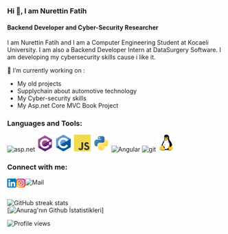 [//]:[![MasterHead](https://avatars.githubusercontent.com/u/43918312?s=400&u=fa5b2a6b55e77cea7e4f7235bbfedb54eae55490&v=4)](https://github.com/nfatihakkin)
### Hi 👋, I am Nurettin Fatih
#### Backend Developer and Cyber-Security Researcher
I am Nurettin Fatih and I am a Computer Engineering Student at Kocaeli University. I am also a Backend Developer Intern at DataSurgery Software. I am developing my cybersecurity skills cause i like it.

🔭 I’m currently working on :
- My old projects
- Supplychain about automotive technology
- My Cyber-security skills
- My Asp.net Core MVC Book Project 

<h3 align="left">Languages and Tools:</h3>
<p align="left">
<img src="http://www.semihduran.com/wp-content/uploads/2014/12/asp_net.png"  alt="asp.net" width="38">
<img src="https://raw.githubusercontent.com/devicons/devicon/master/icons/csharp/csharp-original.svg"  alt="C#" width="38">
<img src="https://raw.githubusercontent.com/devicons/devicon/master/icons/c/c-original.svg"  alt="C" width="40" height="40"/>
<img src="https://raw.githubusercontent.com/devicons/devicon/master/icons/javascript/javascript-original.svg"  alt="JavaScript" width="40" height="40"/>
<img src="https://raw.githubusercontent.com/devicons/devicon/master/icons/python/python-original.svg" alt="Python"  width="40" height="40"/>
<img src="https://angular.io/assets/images/logos/angular/angular.svg" alt="Angular" width="40" target="_blank" height="40"/>
<img src="https://www.vectorlogo.zone/logos/git-scm/git-scm-icon.svg" alt="git" width="40" height="40"/>
<img src="https://raw.githubusercontent.com/devicons/devicon/master/icons/linux/linux-original.svg" alt="linux" width="40" height="40"/> 
<br />


<h3 align="left">Connect with me:</h3>
<p align="left">
<a href="https://www.linkedin.com/in/nfatihakkin/"><img align="left" src="https://github.com/nfatihakkin/nfatihakkin/blob/main/images/linkedin.png" alt="LinkedIn" width="21px"/></a>
<a href="https://www.instagram.com/nfatihakkin/"><img align="left" src="https://github.com/nfatihakkin/nfatihakkin/blob/main/images/instagram.png" alt="Instagram" width="21px"/></a>
<a href="mailto:nfatihakkin@gmail.com"><img align="left" src="https://img.shields.io/badge/gmail-%23DD0031.svg?&style=for-the-badge&logo=gmail&logoColor=white" alt="Mail" height="21px" /></a>
</p>
<br /><br />


![GitHub streak stats](https://github-readme-streak-stats.herokuapp.com/?user=nfatihakkin)  
[![Anurag'nın Github İstatistikleri](https://github-readme-stats.vercel.app/api?username=nfatihakkin&hide=contribs,prs)]

![Profile views](https://gpvc.arturio.dev/nfatihakkin)  
<!--
**nfatihakkin/nfatihakkin** is a ✨ _special_ ✨ repository because its `README.md` (this file) appears on your GitHub profile.

Here are some ideas to get you started:

- 🔭 I’m currently working on ...
- 🌱 I’m currently learning ...
- 👯 I’m looking to collaborate on ...
- 🤔 I’m looking for help with ...
- 💬 Ask me about ...
- 📫 How to reach me: ...
- 😄 Pronouns: ...
- ⚡ Fun fact: ...
-->
